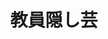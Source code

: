 ---
title: '教員隠し芸'
textup: '2年ぶりの開催となる「教員隠し芸」。普段はまじめに授業をする先生たちがめったに見られない特技を披露します！歌を披露する先生や、バンドを組んで演奏する先生など様々な先生が出演します。桐朋祭のこの企画でしか見られない先生の出し物を見にきてください！'
categoly: '5'
---